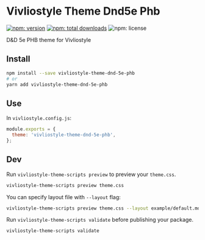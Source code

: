 # Vivliostyle Theme Dnd5e Phb

[![npm: version](https://flat.badgen.net/npm/v/vivliostyle-theme-dnd-5e-phb)](https://npmjs.com/package/vivliostyle-theme-dnd-5e-phb)
[![npm: total downloads](https://flat.badgen.net/npm/dt/vivliostyle-theme-dnd-5e-phb)](https://npmjs.com/package/vivliostyle-theme-dnd-5e-phb)
![npm: license](https://flat.badgen.net/npm/license/vivliostyle-theme-dnd-5e-phb)

D&D 5e PHB theme for Vivliostyle

## Install

```bash
npm install --save vivliostyle-theme-dnd-5e-phb
# or
yarn add vivliostyle-theme-dnd-5e-phb
```

## Use

In `vivliostyle.config.js`:

```js
module.exports = {
  theme: 'vivliostyle-theme-dnd-5e-phb',
};
```

## Dev

Run `vivliostyle-theme-scripts preview` to preview your `theme.css`.

```bash
vivliostyle-theme-scripts preview theme.css
```

You can specify layout file with `--layout` flag:

```bash
vivliostyle-theme-scripts preview theme.css --layout example/default.md
```

Run `vivliostyle-theme-scripts validate` before publishing your package.

```bash
vivliostyle-theme-scripts validate
```
